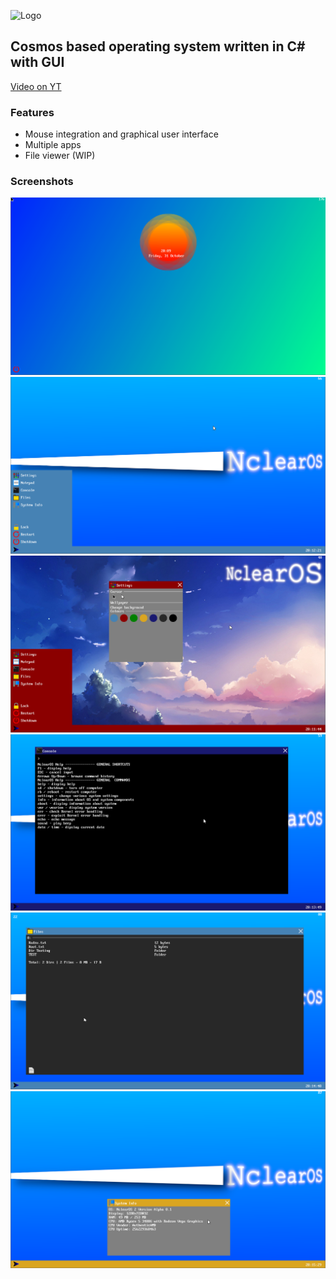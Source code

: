 ![Logo](https://i.imgur.com/889QgpM.png)
## Cosmos based operating system written in C# with GUI

[Video on YT](https://youtube.com/playlist?list=PLjuew_ibisGV2tB8to_ESzlDNQwBTE6yk)

### Features
- Mouse integration and graphical user interface
- Multiple apps
- File viewer (WIP)

### Screenshots
![Screenshot](/Screenshots/1.png)
![Screenshot](/Screenshots/2.png)
![Screenshot](/Screenshots/3.png)
![Screenshot](/Screenshots/4.png)
![Screenshot](/Screenshots/5.png)
![Screenshot](/Screenshots/6.png)
